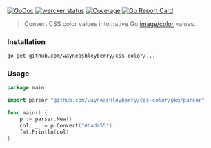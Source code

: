 [![GoDoc](https://godoc.org/github.com/wayneashleyberry/css-color?status.svg)](https://godoc.org/github.com/wayneashleyberry/css-color)
[![wercker status](https://app.wercker.com/status/130dafec226a3ca27e26a5899b2db75c/s/master "wercker status")](https://app.wercker.com/project/byKey/130dafec226a3ca27e26a5899b2db75c)
[![Coverage](http://gocover.io/_badge/github.com/wayneashleyberry/css-color "coverage")](https://gocover.io/github.com/wayneashleyberry/css-color)
[![Go Report Card](https://goreportcard.com/badge/github.com/wayneashleyberry/css-color)](https://goreportcard.com/report/github.com/wayneashleyberry/css-color)

> Convert CSS color values into native Go [image/color](https://golang.org/pkg/image/color) values.

### Installation

```sh
go get github.com/wayneashleyberry/css-color/...
```

### Usage

```go
package main

import parser "github.com/wayneashleyberry/css-color/pkg/parser"

func main() {
    p := parser.New()
    col, _ := p.Convert("#bada55")
    fmt.Println(col)
}
```
